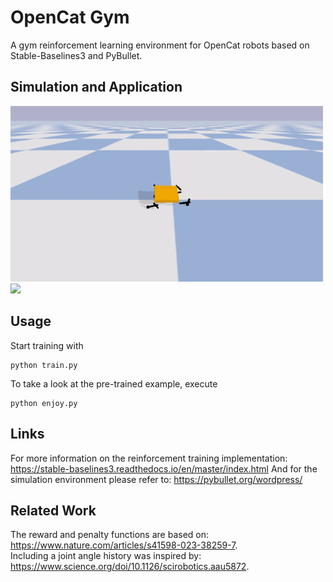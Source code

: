 # OpenCat Gym
A gym reinforcement learning environment for OpenCat robots based on Stable-Baselines3 and PyBullet.

## Simulation and Application
<img src=animations/trained_agent.gif width="500" /> <img src=animations/application.gif width="500" />

## Usage
Start training with 
``` 
python train.py 
```
To take a look at the pre-trained example, execute 
``` 
python enjoy.py
```

## Links
For more information on the reinforcement training implementation: https://stable-baselines3.readthedocs.io/en/master/index.html
And for the simulation environment please refer to: https://pybullet.org/wordpress/

## Related Work
The reward and penalty functions are based on: https://www.nature.com/articles/s41598-023-38259-7. \
Including a joint angle history was inspired by: https://www.science.org/doi/10.1126/scirobotics.aau5872.
